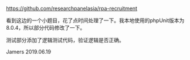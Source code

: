 https://github.com/researchpanelasia/rpa-recruitment

看到这边的一个小题目，花了点时间处理了一下。我本地使用的phpUnit版本为8.0.4，所以部分代码修改了一下。

测试部分添加了逻辑测试代码，验证逻辑是否正确。

Jamers 2019.06.19
